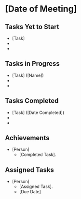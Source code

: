 # [Date of Meeting]

## Tasks Yet to Start

* [Task]
*
*

## Tasks in Progress

* [Task] ([Name])
*
*

## Tasks Completed

* [Task] ([Date Completed])
*
*

## Achievements

* [Person]
    * [Completed Task].
    
## Assigned Tasks

* [Person]
    * [Assigned Task].
    * [Due Date]

